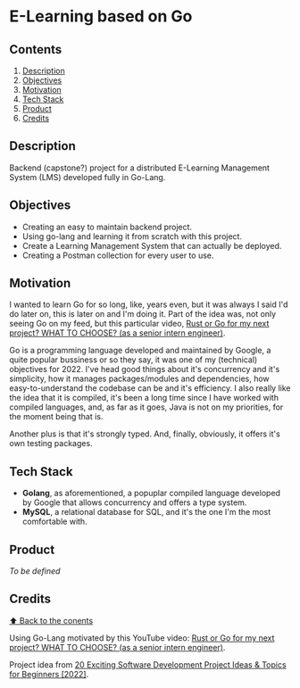 # E-Learning based on Go #

## Contents

1. [Description](#description)
1. [Objectives](#objectives)
1. [Motivation](#motivation)
1. [Tech Stack](#tech-stack)
1. [Product](#product)
1. [Credits](#credits)

## Description

Backend (capstone?) project for a distributed E-Learning Management System (LMS) developed fully in Go-Lang.

## Objectives

- Creating an easy to maintain backend project.
- Using go-lang and learning it from scratch with this project.
- Create a Learning Management System that can actually be deployed.
- Creating a Postman collection for every user to use.

## Motivation

I wanted to learn Go for so long, like, years even, but it was always I said I'd do later on, this is later on and I'm doing it. Part of the idea was, not only seeing Go on my feed, but this particular video, [Rust or Go for my next project? WHAT TO CHOOSE? (as a senior intern engineer)](https://www.youtube.com/watch?v=LbmvbXPj8Fs).

Go is a programming language developed and maintained by Google, a quite popular bussiness or so they say, it was one of my (technical) objectives for 2022. I've head good things about it's concurrency and it's simplicity, how it manages packages/modules and dependencies, how easy-to-understand the codebase can be and it's efficiency. I also really like the idea that it is compiled, it's been a long time since I have worked with compiled languages, and, as far as it goes, Java is not on my priorities, for the moment being that is.

Another plus is that it's strongly typed. And, finally, obviously, it offers it's own testing packages.

## Tech Stack

- **Golang**, as aforementioned, a popuplar compiled language developed by Google that allows concurrency and offers a type system.
- **MySQL**, a relational database for SQL, and it's the one I'm the most comfortable with.

## Product

_To be defined_

## Credits
[⬆ Back to the conents](#contents)

Using Go-Lang motivated by this YouTube video: [Rust or Go for my next project? WHAT TO CHOOSE? (as a senior intern engineer)](https://www.youtube.com/watch?v=LbmvbXPj8Fs).

Project idea from [20 Exciting Software Development Project Ideas & Topics for Beginners [2022]](https://www.upgrad.com/blog/software-development-project-ideas-topics-for-beginners/#18_e-Learning_platform).